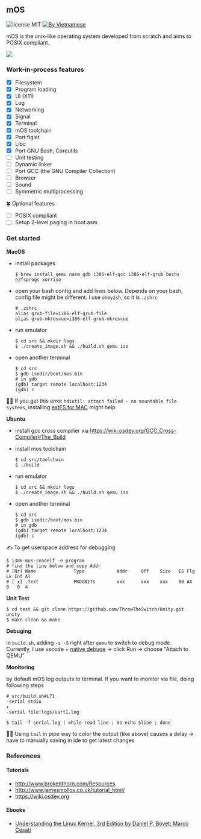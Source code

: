 ## mOS

![license MIT](https://img.shields.io/badge/license-MIT-blue>)
[![By Vietnamese](https://raw.githubusercontent.com/webuild-community/badge/master/svg/by.svg)](https://webuild.community)

mOS is the unix-like operating system developed from scratch and aims to POSIX compliant.

[![](https://i.imgur.com/aAyBOnm.png)](https://www.youtube.com/watch?v=26ewW8YthTQ "mOS")

### Work-in-process features

- [x] Filesystem
- [x] Program loading
- [x] UI (X11)
- [x] Log
- [x] Networking
- [x] Signal
- [x] Terminal
- [x] mOS toolchain
- [x] Port figlet
- [x] Libc
- [x] Port GNU Bash, Coreutils
- [ ] Unit testing
- [ ] Dynamic linker
- [ ] Port GCC (the GNU Compiler Collection)
- [ ] Browser
- [ ] Sound
- [ ] Symmetric multiprocessing

🍀 Optional features

- [ ] POSIX compliant
- [ ] Setup 2-level paging in boot.asm

### Get started

**MacOS**

- install packages

  ```
  $ brew install qemu nasm gdb i386-elf-gcc i386-elf-grub bochs e2fsprogs xorriso
  ```

- open your bash config and add lines below. Depends on your bash, config file might be different. I use `ohmyzsh`, so it is `.zshrc`

  ```
  # .zshrc
  alias grub-file=i386-elf-grub-file
  alias grub-mkrescue=i386-elf-grub-mkrescue
  ```

- run emulator

  ```
  $ cd src && mkdir logs
  $ ./create_image.sh && ./build.sh qemu iso
  ```

- open another terminal
  ```
  $ cd src
  $ gdb isodir/boot/mos.bin
  # in gdb
  (gdb) target remote localhost:1234
  (gdb) c
  ```

✍🏻 If you get this error `hdiutil: attach failed - no mountable file systems`, installing [extFS for MAC](https://www.paragon-software.com/home/extfs-mac/) might help

**Ubuntu**

- install gcc cross compilier via https://wiki.osdev.org/GCC_Cross-Compiler#The_Build
- install mos toolchain

  ```
  $ cd src/toolchain
  $ ./build
  ```

- run emulator

  ```
  $ cd src && mkdir logs
  $ ./create_image.sh && ./build.sh qemu iso
  ```

- open another terminal
  ```
  $ cd src
  $ gdb isodir/boot/mos.bin
  # in gdb
  (gdb) target remote localhost:1234
  (gdb) c
  ```

✍️ To get userspace address for debugging

```
$ i386-mos-readelf -e program
# find the line below and copy Addr
# [Nr] Name              Type            Addr     Off    Size   ES Flg Lk Inf Al
# [ x] .text             PROGBITS        xxx      xxx    xxx    00 AX   0   0  4
```

**Unit Test**

```
$ cd test && git clone https://github.com/ThrowTheSwitch/Unity.git unity
$ make clean && make
```

**Debuging**

in `build.sh`, adding `-s -S` right after `qemu` to switch to debug mode. Currently, I use vscode + [native debuge](https://marketplace.visualstudio.com/items?itemName=webfreak.debug) -> click Run -> choose "Attach to QEMU"

**Monitoring**

by default mOS log outputs to terminal. If you want to monitor via file, doing following steps

```
# src/build.sh#L71
-serial stdio
↓
-serial file:logs/uart1.log
```

```
$ tail -f serial.log | while read line ; do echo $line ; done
```

✍🏻 Using `tail` in pipe way to color the output (like above) causes a delay -> have to manually saving in ide to get latest changes

### References

#### Tutorials

- http://www.brokenthorn.com/Resources
- http://www.jamesmolloy.co.uk/tutorial_html/
- https://wiki.osdev.org

#### Ebooks

- [Understanding the Linux Kernel, 3rd Edition by Daniel P. Bovet; Marco Cesati](https://learning.oreilly.com/library/view/understanding-the-linux/0596005652/)
